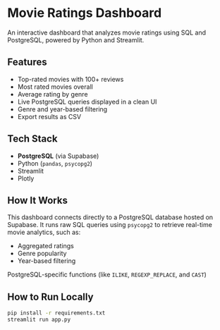 # Movie Ratings Dashboard

An interactive dashboard that analyzes movie ratings using SQL and PostgreSQL, powered by Python and Streamlit.

## Features

- Top-rated movies with 100+ reviews
- Most rated movies overall
- Average rating by genre
- Live PostgreSQL queries displayed in a clean UI
- Genre and year-based filtering
- Export results as CSV

## Tech Stack

- **PostgreSQL** (via Supabase)
- Python (`pandas`, `psycopg2`)
- Streamlit
- Plotly

## How It Works

This dashboard connects directly to a PostgreSQL database hosted on Supabase. It runs raw SQL queries using `psycopg2` to retrieve real-time movie analytics, such as:

- Aggregated ratings
- Genre popularity
- Year-based filtering

PostgreSQL-specific functions (like `ILIKE`, `REGEXP_REPLACE`, and `CAST`)

## How to Run Locally

```bash
pip install -r requirements.txt
streamlit run app.py